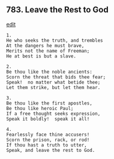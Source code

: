 
## 783.  Leave the Rest to God
[edit](https://docs.google.com/document/d/1EnK4abBq87G%2DAg_f3RuyOnfLX1NpNQb4/edit?mode=html)



    1.
    He who seeks the truth, and trembles
    At the dangers he must brave,
    Merits not the name of Freeman;
    He at best is but a slave.

    2.
    Be thou like the noble ancients:
    Scorn the threat that bids thee fear;
    Speak!  no matter what betide thee;
    Let them strike, but let them hear.

    3.
    Be thou like the first apostles,
    Be thou like heroic Paul;
    If a free thought seeks expression,
    Speak it boldly!  speak it all!

    4.
    Fearlessly face thine accusers!
    Scorn the prison, rack, or rod!
    If thou hast a truth to utter,
    Speak, and leave the rest to God.
